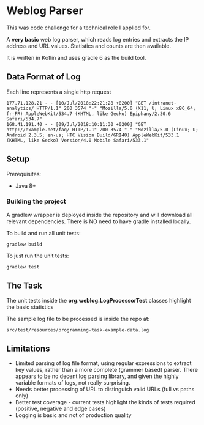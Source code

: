 # Weblog Parser
This was code challenge for a technical role I applied for.

A **very basic** web log parser, which reads log entries and extracts the IP address and URL values. Statistics and counts are then available.

It is written in Kotlin and uses gradle 6 as the build tool.


## Data Format of Log

Each line represents a single http request

    177.71.128.21 - - [10/Jul/2018:22:21:28 +0200] "GET /intranet-analytics/ HTTP/1.1" 200 3574 "-" "Mozilla/5.0 (X11; U; Linux x86_64; fr-FR) AppleWebKit/534.7 (KHTML, like Gecko) Epiphany/2.30.6 Safari/534.7"
    168.41.191.40 - - [09/Jul/2018:10:11:30 +0200] "GET http://example.net/faq/ HTTP/1.1" 200 3574 "-" "Mozilla/5.0 (Linux; U; Android 2.3.5; en-us; HTC Vision Build/GRI40) AppleWebKit/533.1 (KHTML, like Gecko) Version/4.0 Mobile Safari/533.1"


## Setup

Prerequisites:
  * Java 8+
  

### Building the project

A gradlew wrapper is deployed inside the repository and will download all relevant dependencies.
There is NO need to have gradle installed locally.

To build and run all unit tests:

    gradlew build
    
To just run the unit tests:

    gradlew test

## The Task

The unit tests inside the **org.weblog.LogProcessorTest** classes highlight the basic statistics

The sample log file to be processed is inside the repo at:

    src/test/resources/programming-task-example-data.log



## Limitations
* Limited parsing of log file format, using regular expressions to extract key values, rather
 than a more complete (grammer based) parser. There appears to be no decent log parsing library,
 and given the highly variable formats of logs, not really surprising.
* Needs better processing of URL to distinguish valid URLs (full vs paths only)
* Better test coverage - current tests highlight the kinds of tests required (positive, negative and edge cases)
* Logging is basic and not of production quality
